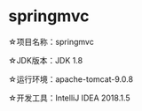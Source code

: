 # springmvc

☆项目名称：springmvc

☆JDK版本：JDK 1.8

☆运行环境：apache-tomcat-9.0.8

☆开发工具：IntelliJ IDEA 2018.1.5


